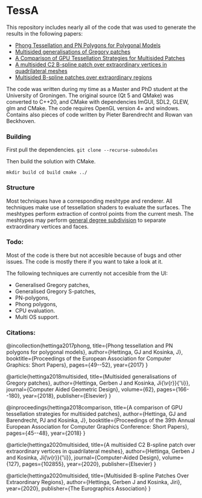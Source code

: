 # TessA

This repository includes nearly all of the code that was used to generate the results in the following papers:

- [Phong Tessellation and PN Polygons for Polygonal Models](https://scholar.google.nl/citations?view_op=view_citation&hl=en&user=-t8scrEAAAAJ&citation_for_view=-t8scrEAAAAJ:u5HHmVD_uO8C)
- [Multisided generalisations of Gregory patches](https://scholar.google.nl/citations?view_op=view_citation&hl=en&user=-t8scrEAAAAJ&citation_for_view=-t8scrEAAAAJ:u-x6o8ySG0sC)
- [A Comparison of GPU Tessellation Strategies for Multisided Patches](https://scholar.google.nl/citations?view_op=view_citation&hl=en&user=-t8scrEAAAAJ&citation_for_view=-t8scrEAAAAJ:d1gkVwhDpl0C)
- [A multisided C2 B-spline patch over extraordinary vertices in quadrilateral meshes](https://scholar.google.nl/citations?view_op=view_citation&hl=en&user=-t8scrEAAAAJ&citation_for_view=-t8scrEAAAAJ:zYLM7Y9cAGgC)
- [Multisided B-spline patches over extraordinary regions](https://scholar.google.nl/citations?view_op=view_citation&hl=en&user=-t8scrEAAAAJ&citation_for_view=-t8scrEAAAAJ:Tyk-4Ss8FVUC)

The code was written during my time as a Master and PhD student at the University of Groningen. The original source (Qt 5 and QMake) was converted to C++20, and CMake with dependencies ImGUI, SDL2, GLEW, glm and CMake. The code requires OpenGL version 4+ and windows. Contains also pieces of code written by Pieter Barendrecht and Rowan van Beckhoven.

### Building

First pull the dependencies.
``
git clone --recurse-submodules
``

Then build the solution with CMake.

``
mkdir build
cd build
cmake ../
``

### Structure

Most techniques have a corresponding meshtype and renderer. All techniques make use of tessellation shaders to evaluate the surfaces. The meshtypes perform extraction of control points from the current mesh. The meshtypes may perform [general degree subdivision](https://www.dgp.toronto.edu/public_user/stam/reality/Research/pdf/cagd01.pdf) to separate extraordinary vertices and faces.

### Todo:
Most of the code is there but not accesible because of bugs and other issues. The code is mostly there if you want to take a look at it.

The following techniques are currently not accesible from the UI:

- Generalised Gregory patches,
- Generalised Gregory S-patches,
- PN-polygons,
- Phong polygons,
- CPU evaluation.
- Multi OS support.

### Citations:

@incollection{hettinga2017phong,
  title={Phong tessellation and PN polygons for polygonal models},
  author={Hettinga, GJ and Kosinka, J},
  booktitle={Proceedings of the European Association for Computer Graphics: Short Papers},
  pages={49--52},
  year={2017}
}

@article{hettinga2018multisided,
  title={Multisided generalisations of Gregory patches},
  author={Hettinga, Gerben J and Kosinka, Ji{\v{r}}{\'\i}},
  journal={Computer Aided Geometric Design},
  volume={62},
  pages={166--180},
  year={2018},
  publisher={Elsevier}
}

@inproceedings{hettinga2018comparison,
  title={A comparison of GPU tessellation strategies for multisided patches},
  author={Hettinga, GJ and Barendrecht, PJ and Kosinka, J},
  booktitle={Proceedings of the 39th Annual European Association for Computer Graphics Conference: Short Papers},
  pages={45--48},
  year={2018}
}

@article{hettinga2020multisided,
  title={A multisided C2 B-spline patch over extraordinary vertices in quadrilateral meshes},
  author={Hettinga, Gerben J and Kosinka, Ji{\v{r}}{\'\i}},
  journal={Computer-Aided Design},
  volume={127},
  pages={102855},
  year={2020},
  publisher={Elsevier}
}

@article{hettinga2020multisided,
  title={Multisided B-spline Patches Over Extraordinary Regions},
  author={Hettinga, Gerben J and Kosinka, Jiri},
  year={2020},
  publisher={The Eurographics Association}
}
